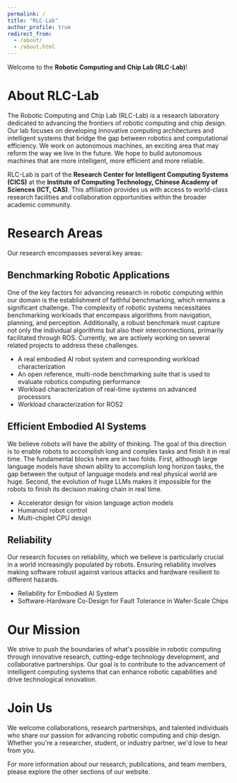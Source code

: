 ```yaml
---
permalink: /
title: "RLC-Lab"
author_profile: true
redirect_from: 
  - /about/
  - /about.html
---
```


Welcome to the **Robotic Computing and Chip Lab (RLC-Lab)**!

About RLC-Lab
======
The Robotic Computing and Chip Lab (RLC-Lab) is a research laboratory dedicated to advancing the frontiers of robotic computing and chip design. Our lab focuses on developing innovative computing architectures and intelligent systems that bridge the gap between robotics and computational efficiency. We work on autonomous machines, an exciting area that may reform the way we live in the future. We hope to build autonomous machines that are more intelligent, more efficient and more reliable.


RLC-Lab is part of the **Research Center for Intelligent Computing Systems (CICS)** at the **Institute of Computing Technology, Chinese Academy of Sciences (ICT, CAS)**. This affiliation provides us with access to world-class research facilities and collaboration opportunities within the broader academic community.

Research Areas
======
Our research encompasses several key areas:

## Benchmarking Robotic Applications
One of the key factors for advancing research in robotic computing within our domain is the establishment of faithful benchmarking, which remains a significant challenge. The complexity of robotic systems necessitates benchmarking workloads that encompass algorithms from navigation, planning, and perception. Additionally, a robust benchmark must capture not only the individual algorithms but also their interconnections, primarily facilitated through ROS. Currently, we are actively working on several related projects to address these challenges.

- A real embodied AI robot system and corresponding workload characterization
- An open reference, multi-node benchmarking suite that is used to evaluate robotics computing performance
- Workload characterization of real-time systems on advanced processors
- Workload characterization for ROS2

## Efficient Embodied AI Systems
We believe robots will have the ability of thinking. The goal of this direction is to enable robots to accomplish long and complex tasks and finish it in real time. The fundamental blocks here are in two folds. First, although large language models have shown ability to accomplish long horizon tasks, the gap between the output of language models and real physical world are huge. Second, the evolution of huge LLMs makes it impossible for the robots to finish its decision making chain in real time.

- Accelerator design for vision language action models
- Humanoid robot control
- Multi-chiplet CPU design

## Reliability
Our research focuses on reliability, which we believe is particularly crucial in a world increasingly populated by robots. Ensuring reliability involves making software robust against various attacks and hardware resilient to different hazards.

- Reliability for Embodied AI System
- Software-Hardware Co-Design for Fault Tolerance in Wafer-Scale Chips



Our Mission
======
We strive to push the boundaries of what's possible in robotic computing through innovative research, cutting-edge technology development, and collaborative partnerships. Our goal is to contribute to the advancement of intelligent computing systems that can enhance robotic capabilities and drive technological innovation.

Join Us
======
We welcome collaborations, research partnerships, and talented individuals who share our passion for advancing robotic computing and chip design. Whether you're a researcher, student, or industry partner, we'd love to hear from you.

For more information about our research, publications, and team members, please explore the other sections of our website.
